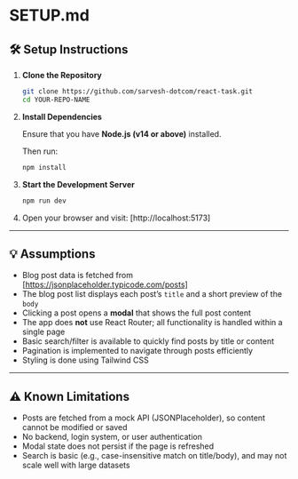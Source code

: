 # SETUP.md

## 🛠️ Setup Instructions

1. **Clone the Repository**

   ```bash
   git clone https://github.com/sarvesh-dotcom/react-task.git
   cd YOUR-REPO-NAME
   ```


2. **Install Dependencies**

   Ensure that you have **Node.js (v14 or above)** installed.

   Then run:

   ```bash
   npm install
   ```

3. **Start the Development Server**

   ```bash
   npm run dev
   ```

4. Open your browser and visit: [http://localhost:5173]

---

## 💡 Assumptions

- Blog post data is fetched from [https://jsonplaceholder.typicode.com/posts]
- The blog post list displays each post’s `title` and a short preview of the `body`
- Clicking a post opens a **modal** that shows the full post content
- The app does **not** use React Router; all functionality is handled within a single page
- Basic search/filter is available to quickly find posts by title or content
- Pagination is implemented to navigate through posts efficiently
- Styling is done using Tailwind CSS

---

## ⚠ Known Limitations

- Posts are fetched from a mock API (JSONPlaceholder), so content cannot be modified or saved
- No backend, login system, or user authentication
- Modal state does not persist if the page is refreshed
- Search is basic (e.g., case-insensitive match on title/body), and may not scale well with large datasets
